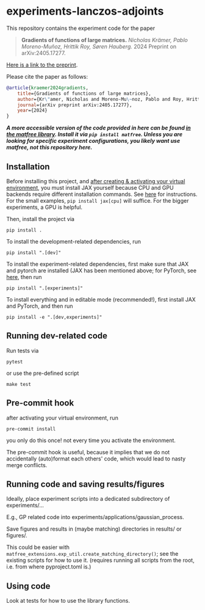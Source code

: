 # experiments-lanczos-adjoints

This repository contains the experiment code for the paper

> **Gradients of functions of large matrices.**
> _Nicholas Krämer, Pablo Moreno-Muñoz, Hrittik Roy, Søren Hauberg._
> 2024
> Preprint on arXiv:2405.17277.

[Here is a link to the preprint](https://arxiv.org/abs/2405.17277).



Please cite the paper as follows:
```bibtex
@article{kraemer2024gradients,
    title={Gradients of functions of large matrices},
    author={Kr\"amer, Nicholas and Moreno-Mu\~noz, Pablo and Roy, Hrittik and Hauberg S\o{}ren},
    journal={arXiv preprint arXiv:2405.17277},
    year={2024}
}
```


_**A more accessible version of the code provided in here can be found [in the matfree library](https://github.com/pnkraemer/matfree). Install it via ``pip install matfree``.
Unless you are looking for specific experiment configurations, you likely want use matfree, not this repository here.**_


## Installation


Before installing this project,
and [after creating & activating your virtual environment](https://realpython.com/python-virtual-environments-a-primer/),
you must install JAX yourself because CPU and GPU backends require different installation commands.
See [here](https://jax.readthedocs.io/en/latest/installation.html) for instructions.
For the small examples, `pip install jax[cpu]` will suffice.
For the bigger experiments, a GPU is helpful.

Then, install the project via
```commandline
pip install .
```

To install the development-related dependencies, run
```commandline
pip install ".[dev]"
```

To install the experiment-related dependencies, first make sure
that JAX and pytorch are installed (JAX has been mentioned above;
for PyTorch, see [here](https://pytorch.org/), then run
```commandline
pip install ".[experiments]"
```


To install everything and in editable mode (recommended!),
first install JAX and PyTorch, and then run
```commandline
pip install -e ".[dev,experiments]"
```

## Running dev-related code

Run tests via
```
pytest
```
or use the pre-defined script
```commandline
make test
```

## Pre-commit hook

after activating your virtual environment, run
```commandline
pre-commit install
```
you only do this once! not every time you activate the environment.


The pre-commit hook is useful, because it implies that we do not accidentally (auto)format each others' code, which would lead to nasty merge conflicts.

## Running code and saving results/figures

Ideally, place experiment scripts into a dedicated subdirectory of experiments/...

E.g., GP related code into experiments/applications/gaussian_process.

Save figures and results in (maybe matching) directories in results/ or figures/.

This could be easier with `matfree_extensions.exp_util.create_matching_directory()`; see the existing scripts for how to use it.
(requires running all scripts from the root, i.e. from where pyproject.toml is.)


## Using code

Look at tests for how to use the library functions.
